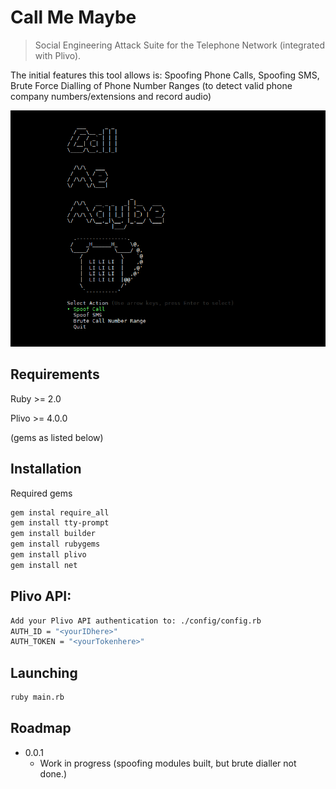# Call Me Maybe
> Social Engineering Attack Suite for the Telephone Network (integrated with Plivo).

The initial features this tool allows is: Spoofing Phone Calls, Spoofing SMS, Brute Force Dialling of Phone Number Ranges (to detect valid phone company numbers/extensions and record audio)

![](screenshot.jpg)

## Requirements

Ruby >= 2.0

Plivo >= 4.0.0

(gems as listed below)

## Installation

Required gems

```sh
gem instal require_all
gem install tty-prompt
gem install builder
gem install rubygems
gem install plivo
gem install net
```

## Plivo API:

```sh
Add your Plivo API authentication to: ./config/config.rb
AUTH_ID = "<yourIDhere>"
AUTH_TOKEN = "<yourTokenhere>"
```

## Launching 

```sh
ruby main.rb
```

## Roadmap

* 0.0.1
    * Work in progress (spoofing modules built, but brute dialler not done.)
